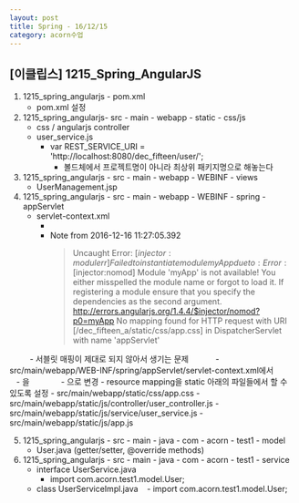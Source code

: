 ```yaml
---
layout: post
title: Spring - 16/12/15
category: acorn수업
---
```


## [이클립스] 1215_Spring_AngularJS

1. 1215_spring_angularjs - pom.xml
   - pom.xml 설정
2. 1215_spring_angularjs- src - main - webapp - static - css/js
   - css / angularjs controller
   - user_service.js
     - var REST_SERVICE_URI = 'http://localhost:8080/dec_fifteen/user/';
       - 볼드체에서 프로젝트명이 아니라 최상위 패키지명으로 해놓는다
3. 1215_spring_angularjs - src - main - webapp - WEBINF - views
   - UserManagement.jsp
4. 1215_spring_angularjs - src - main - webapp - WEBINF - spring - appServlet
   - servlet-context.xml
     - <resources mapping="/static/\**" location="/static/" />
     - Note from 2016-12-16 11:27:05.392
          > Uncaught Error: [$injector:modulerr] Failed to instantiate module myApp due to:
          > Error: [$injector:nomod] Module 'myApp' is not available!
          > You either misspelled the module name or forgot to load it.
          > If registering a module ensure that you specify the dependencies as the second argument.
          > http://errors.angularjs.org/1.4.4/$injector/nomod?p0=myApp
          > No mapping found for HTTP request with URI [/dec_fifteen_a/static/css/app.css] in DispatcherServlet with name 'appServlet'
          
          - 서블릿 매핑이 제대로 되지 않아서 생기는 문제
            - src/main/webapp/WEB-INF/spring/appServlet/servlet-context.xml에서
              - <resources mapping="/resources/\**" location="/resources/" /> 을
              - <resources mapping="/static/\**" location="/static/" /> 으로 변경
            - resource mapping을 static 아래의 파일들에서 할 수 있도록 설정
              - src/main/webapp/static/css/app.css
              - src/main/webapp/static/js/controller/user_controller.js
              - src/main/webapp/static/js/service/user_service.js
              - src/main/webapp/static/js/app.js

5. 1215_spring_angularjs - src - main - java - com - acorn - test1 - model
   - User.java (getter/setter, @override methods)
6. 1215_spring_angularjs - src - main - java - com - acorn - test1 - service
   - interface UserService.java
     - import com.acorn.test1.model.User;
   - class UserServiceImpl.java
     - import com.acorn.test1.model.User;

